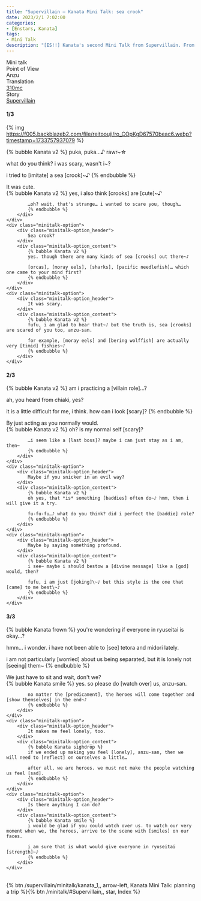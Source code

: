 ```yaml
---
title: "Supervillain – Kanata Mini Talk: sea crook"
date: 2023/2/1 7:02:00
categories:
- [Enstars, Kanata]
tags:
- Mini Talk
description: "[ES!!] Kanata's second Mini Talk from Supervillain. From Anzu's POV."
---
```

<div class="three-wrapper" style="--storyColor:#5ac189;--storyColor-rgb:90,193,137;--storyColor-h:147.4;--storyColor-s:45.4%;--storyColor-l:55.5%;">
    <div class="info-area">
        <div class="info">
            <div class="info-item characters">
                <div class="label">
                    Mini talk
                </div>
                <div class="value">
								<a href="/categories/Enstars/Kanata" character="Kanata"></a>
                </div>
            </div>
            <div class="info-item one">
                <div class="label">
                    Point of View
                </div>
                <div class="value">
                    Anzu
                </div>
            </div>
            <div class="info-item two">
                <div class="label">
                    Translation
                </div>
                <div class="value">
                    <a href="/about">310mc</a>
                </div>
            </div>
            <div class="info-item three">
                <div class="label">
                   Story
                </div>
                <div class="value">
                    <a href="/supervillain">Supervillain</a>
                </div>
            </div>
        </div>
    </div>
</div>

<!-- more -->

#### <div mt="rare"></div> 1/3

{% img https://f005.backblazeb2.com/file/reitoouji/ro_COpKgD67570beac6.webp?timestamp=1733757937079 %}

{% bubble Kanata v2 %}
puka, puka…♪ rawr~☆

what do you think? i was scary, wasn't i~?

i tried to [imitate] a sea [crook]~♪
{% endbubble %}

<div class="minitalk" character="Anzu">
    <div class="minitalk-option">
        <div class="minitalk-option_header">
            It was cute.
        </div>
        <div class="minitalk-option_content">
            {% bubble Kanata v2 %}
            yes, i also think [crooks] are [cute]~♪

            …oh? wait, that's strange… i wanted to scare you, though…
			{% endbubble %}
        </div>
    </div>
    <div class="minitalk-option">
        <div class="minitalk-option_header">
            Sea crook?
        </div>
        <div class="minitalk-option_content">
            {% bubble Kanata v2 %}
            yes. though there are many kinds of sea [crooks] out there~♪

            [orcas], [moray eels], [sharks], [pacific needlefish]… which one came to your mind first?
			{% endbubble %}
        </div>
    </div>
    <div class="minitalk-option">
        <div class="minitalk-option_header">
            It was scary.
        </div>
        <div class="minitalk-option_content">
            {% bubble Kanata v2 %}
            fufu, i am glad to hear that~♪ but the truth is, sea [crooks] are scared of you too, anzu-san.

            for example, [moray eels] and [bering wolffish] are actually very [timid] fishies~♪
			{% endbubble %}
        </div>
    </div>
</div>

#### <div mt="rare"></div> 2/3

{% bubble Kanata v2 %}
am i practicing a [villain role]…?

ah, you heard from chiaki, yes?

it is a little difficult for me, i think. how can i look [scary]?
{% endbubble %}

<div class="minitalk" character="Anzu">
    <div class="minitalk-option">
        <div class="minitalk-option_header">
            By just acting as you normally would.
        </div>
        <div class="minitalk-option_content">
            {% bubble Kanata v2 %}
            oh? is my normal self [scary]?

            …i seem like a [last boss]? maybe i can just stay as i am, then~
			{% endbubble %}
        </div>
    </div>
    <div class="minitalk-option">
        <div class="minitalk-option_header">
            Maybe if you snicker in an evil way?
        </div>
        <div class="minitalk-option_content">
            {% bubble Kanata v2 %}
            oh yes, that *is* something [baddies] often do~♪ hmm, then i will give it a try.

            fu-fu-fu…♪ what do you think? did i perfect the [baddie] role?
			{% endbubble %}
        </div>
    </div>
    <div class="minitalk-option">
        <div class="minitalk-option_header">
            Maybe by saying something profound.
        </div>
        <div class="minitalk-option_content">
            {% bubble Kanata v2 %}
            i see~ maybe i should bestow a [divine message] like a [god] would, then?

            fufu, i am just [joking]\~♪ but this style is the one that [came] to me best\~♪
			{% endbubble %}
        </div>
    </div>
</div>

#### <div mt="rare"></div> 3/3

{% bubble Kanata frown %}
you're wondering if everyone in ryuseitai is okay…?

hmm… i wonder. i have not been able to [see] tetora and midori lately.

i am not particularly [worried] about us being separated, but it is lonely not [seeing] them~
{% endbubble %}

<div class="minitalk" character="Anzu">
    <div class="minitalk-option">
        <div class="minitalk-option_header">
          We just have to sit and wait, don't we?
        </div>
        <div class="minitalk-option_content">
            {% bubble Kanata smile %}
            yes. so please do [watch over] us, anzu-san.

            no matter the [predicament], the heroes will come together and [show themselves] in the end~♪
			{% endbubble %}
        </div>
    </div>
    <div class="minitalk-option">
        <div class="minitalk-option_header">
            It makes me feel lonely, too.
        </div>
        <div class="minitalk-option_content">
            {% bubble Kanata sighdrop %}
            if we ended up making you feel [lonely], anzu-san, then we will need to [reflect] on ourselves a little…

            after all, we are heroes. we must not make the people watching us feel [sad].
			{% endbubble %}
        </div>
    </div>
    <div class="minitalk-option">
        <div class="minitalk-option_header">
            Is there anything I can do?
        </div>
        <div class="minitalk-option_content">
            {% bubble Kanata smile %}
            i would be glad if you could watch over us. to watch our very moment when we, the heroes, arrive to the scene with [smiles] on our faces.

            i am sure that is what would give everyone in ryuseitai [strength]~♪
			{% endbubble %}
        </div>
    </div>
</div>
<br>
<div toc>{% btn /supervillain/minitalk/kanata_1,, arrow-left, Kanata Mini Talk: planning a trip %}{% btn /minitalk/#Supervillain,, star, Index %}</div>

